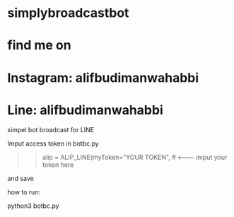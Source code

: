 # simplybroadcastbot
# find me on
# Instagram: alifbudimanwahabbi
# Line: alifbudimanwahabbi

simpel bot broadcast for LINE


Imput access token in botbc.py

>> alip = ALIP_LINE(myToken="YOUR TOKEN", #  <--- imput your token here

and save

how to run:

python3 botbc.py
